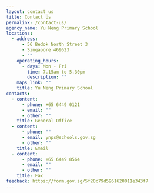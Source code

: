 ```yaml
---
layout: contact_us
title: Contact Us
permalink: /contact-us/
agency_name: Yu Neng Primary School
locations:
  - address:
      - 56 Bedok North Street 3
      - Singapore 469623
      - ""
    operating_hours:
      - days: Mon - Fri
        time: 7.15am to 5.30pm
        description: ""
    maps_link: ""
    title: Yu Neng Primary School
contacts:
  - content:
      - phone: +65 6449 0121
      - email: ""
      - other: ""
    title: General Office
  - content:
      - phone: ""
      - email: ynps@schools.gov.sg
      - other: ""
    title: Email
  - content:
      - phone: +65 6449 8564
      - email: ""
      - other: ""
    title: Fax
feedback: https://form.gov.sg/5f20c79d5961620011e343f7
---
```

